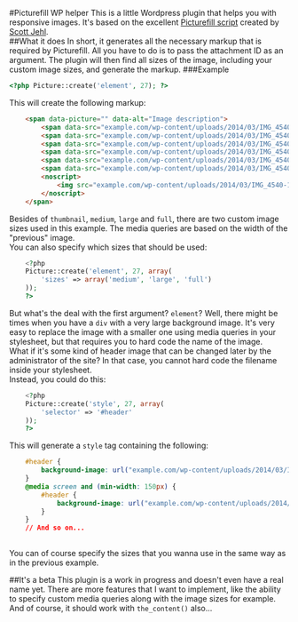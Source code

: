 #Picturefill WP helper
This is a little Wordpress plugin that helps you with responsive images. It's based on the excellent
[Picturefill script](https://github.com/scottjehl/picturefill) created by [Scott Jehl](http://scottjehl.com).  
##What it does
In short, it generates all the necessary markup that is required by Picturefill. All you have to do is to pass the attachment ID as an argument.  The plugin will then find all sizes of the image, including your custom image sizes, and generate the markup.
###Example
````php
<?php Picture::create('element', 27); ?>
```` 
This will create the following markup:
````html
	<span data-picture="" data-alt="Image description">
		<span data-src="example.com/wp-content/uploads/2014/03/IMG_4540-150x150.jpg"></span>
		<span data-src="example.com/wp-content/uploads/2014/03/IMG_4540-300x199.jpg" data-media="(min-width: 150px)"></span>
		<span data-src="example.com/wp-content/uploads/2014/03/IMG_4540-480x319.jpg" data-media="(min-width: 300px)"></span>
		<span data-src="example.com/wp-content/uploads/2014/03/IMG_4540-880x585.jpg" data-media="(min-width: 480px)"></span>
		<span data-src="example.com/wp-content/uploads/2014/03/IMG_4540-1024x681.jpg" data-media="(min-width: 880px)"></span>
		<span data-src="example.com/wp-content/uploads/2014/03/IMG_4540.jpg" data-media="(min-width: 1024px)"></span>
		<noscript>
			<img src="example.com/wp-content/uploads/2014/03/IMG_4540-150x150.jpg" alt="Image description">
		</noscript>
	</span>
````
	
Besides of ``thumbnail``, ``medium``, ``large`` and ``full``, there are two custom image sizes used in this example.  The media queries are based on the width of the "previous" image.  
You can also specify which sizes that should be used:  
	
````php
	<?php 
	Picture::create('element', 27, array(
		'sizes' => array('medium', 'large', 'full')
	)); 
	?>
````
But what's the deal with the first argument? ``element``? Well, there might be times when you have a ``div`` with a very large background image. It's very easy to replace the image with a smaller one using media queries in your stylesheet, but that requires you to hard code the name of the image.  
What if it's some kind of header image that can be changed later by the administrator of the site? In that case, you cannot hard code the filename inside your stylesheet.  
Instead, you could do this:
````php
	<?php
	Picture::create('style', 27, array(
		'selector' => '#header'
	));
	?>
````
This will generate a ``style`` tag containing the following:
````css
	#header {
		background-image: url("example.com/wp-content/uploads/2014/03/IMG_4540-150x150.jpg");
	}
	@media screen and (min-width: 150px) {
		#header {
			background-image: url("example.com/wp-content/uploads/2014/03/IMG_4540-300x199.jpg");
		}
	} 
	// And so on...
	
````
You can of course specify the sizes that you wanna use in the same way as in the previous example. 

##It's a beta
This plugin is a work in progress and doesn't even have a real name yet. There are more features that I want to implement, like the ability to specify custom media queries along with the image sizes for example.  
And of course, it should work with ``the_content()`` also...
	

